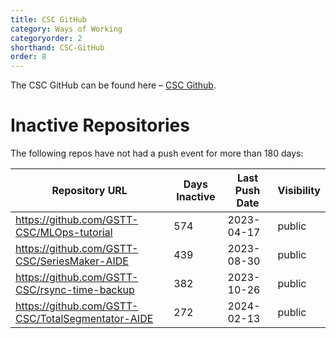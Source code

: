 ```yaml
---
title: CSC GitHub
category: Ways of Working
categoryorder: 2
shorthand: CSC-GitHub
order: 8
---
```


The CSC GitHub can be found here – <a href="https://github.com/GSTT-CSC/">CSC Github</a>.

# Inactive Repositories

The following repos have not had a push event for more than 180 days:

| Repository URL | Days Inactive | Last Push Date | Visibility |
| --- | --- | --- | --- |
| https://github.com/GSTT-CSC/MLOps-tutorial | 574 | 2023-04-17 | public |
| https://github.com/GSTT-CSC/SeriesMaker-AIDE | 439 | 2023-08-30 | public |
| https://github.com/GSTT-CSC/rsync-time-backup | 382 | 2023-10-26 | public |
| https://github.com/GSTT-CSC/TotalSegmentator-AIDE | 272 | 2024-02-13 | public |
